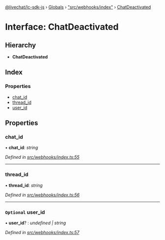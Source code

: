 [@livechat/lc-sdk-js](../README.md) › [Globals](../globals.md) › ["src/webhooks/index"](../modules/_src_webhooks_index_.md) › [ChatDeactivated](_src_webhooks_index_.chatdeactivated.md)

# Interface: ChatDeactivated

## Hierarchy

* **ChatDeactivated**

## Index

### Properties

* [chat_id](_src_webhooks_index_.chatdeactivated.md#chat_id)
* [thread_id](_src_webhooks_index_.chatdeactivated.md#thread_id)
* [user_id](_src_webhooks_index_.chatdeactivated.md#optional-user_id)

## Properties

###  chat_id

• **chat_id**: *string*

*Defined in [src/webhooks/index.ts:55](https://github.com/livechat/lc-sdk-js/blob/aff69b2/src/webhooks/index.ts#L55)*

___

###  thread_id

• **thread_id**: *string*

*Defined in [src/webhooks/index.ts:56](https://github.com/livechat/lc-sdk-js/blob/aff69b2/src/webhooks/index.ts#L56)*

___

### `Optional` user_id

• **user_id**? : *undefined | string*

*Defined in [src/webhooks/index.ts:57](https://github.com/livechat/lc-sdk-js/blob/aff69b2/src/webhooks/index.ts#L57)*
